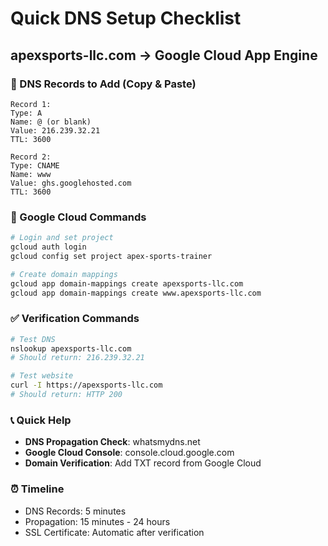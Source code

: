 # Quick DNS Setup Checklist
## apexsports-llc.com → Google Cloud App Engine

### 🎯 DNS Records to Add (Copy & Paste)

```
Record 1:
Type: A
Name: @ (or blank)
Value: 216.239.32.21
TTL: 3600

Record 2:
Type: CNAME
Name: www
Value: ghs.googlehosted.com
TTL: 3600
```

### 🔧 Google Cloud Commands

```bash
# Login and set project
gcloud auth login
gcloud config set project apex-sports-trainer

# Create domain mappings
gcloud app domain-mappings create apexsports-llc.com
gcloud app domain-mappings create www.apexsports-llc.com
```

### ✅ Verification Commands

```bash
# Test DNS
nslookup apexsports-llc.com
# Should return: 216.239.32.21

# Test website
curl -I https://apexsports-llc.com
# Should return: HTTP 200
```

### 📞 Quick Help
- **DNS Propagation Check**: whatsmydns.net
- **Google Cloud Console**: console.cloud.google.com
- **Domain Verification**: Add TXT record from Google Cloud

### ⏰ Timeline
- DNS Records: 5 minutes
- Propagation: 15 minutes - 24 hours  
- SSL Certificate: Automatic after verification
